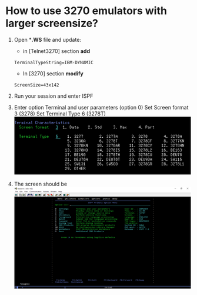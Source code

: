 # How to use 3270 emulators with larger screensize?
1. Open ***.WS** file and update:
    * in [Telnet3270] section **add** 
    ```
    TerminalTypeString=IBM-DYNAMIC
    ```
        
    *  In [3270] section **modify**
    ```
    ScreenSize=43x142
    ```
2)	Run your session and enter ISPF
3)	Enter option Terminal and user parameters (option 0)
Set Screen format   3 (3278)
Set Terminal Type   6 (3278T)
![ispf-settings](images/ispf-settings.png)

4)	The screen should be 
![result](images/result.png)